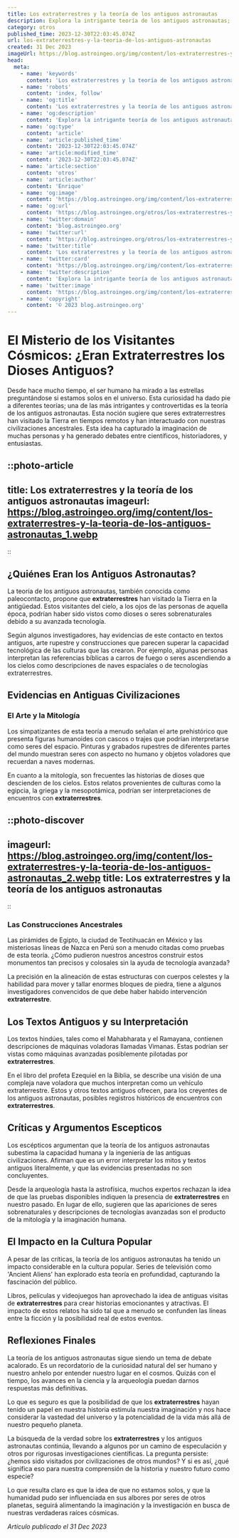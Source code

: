 ```yaml
---
title: Los extraterrestres y la teoría de los antiguos astronautas
description: Explora la intrigante teoría de los antiguos astronautas; descubre cómo la idea de visitas extraterrestres prehistóricas ha cautivado nuestra imaginación.
category: otros
published_time: 2023-12-30T22:03:45.074Z
url: los-extraterrestres-y-la-teoria-de-los-antiguos-astronautas
created: 31 Dec 2023
imageUrl: https://blog.astroingeo.org/img/content/los-extraterrestres-y-la-teoria-de-los-antiguos-astronautas_1.webp
head:
  meta:
    - name: 'keywords'
      content: 'Los extraterrestres y la teoría de los antiguos astronautas'
    - name: 'robots'
      content: 'index, follow'
    - name: 'og:title'
      content: 'Los extraterrestres y la teoría de los antiguos astronautas'
    - name: 'og:description'
      content: 'Explora la intrigante teoría de los antiguos astronautas; descubre cómo la idea de visitas extraterrestres prehistóricas ha cautivado nuestra imaginación.'
    - name: 'og:type'
      content: 'article'
    - name: 'article:published_time'
      content: '2023-12-30T22:03:45.074Z'
    - name: 'article:modified_time'
      content: '2023-12-30T22:03:45.074Z'
    - name: 'article:section'
      content: 'otros'
    - name: 'article:author'
      content: 'Enrique'
    - name: 'og:image'
      content: 'https://blog.astroingeo.org/img/content/los-extraterrestres-y-la-teoria-de-los-antiguos-astronautas_1.webp'
    - name: 'og:url'
      content: 'https://blog.astroingeo.org/otros/los-extraterrestres-y-la-teoria-de-los-antiguos-astronautas'
    - name: 'twitter:domain'
      content: 'blog.astroingeo.org'
    - name: 'twitter:url'
      content: 'https://blog.astroingeo.org/otros/los-extraterrestres-y-la-teoria-de-los-antiguos-astronautas'
    - name: 'twitter:title'
      content: 'Los extraterrestres y la teoría de los antiguos astronautas'
    - name: 'twitter:card'
      content: 'https://blog.astroingeo.org/img/content/los-extraterrestres-y-la-teoria-de-los-antiguos-astronautas_1.webp'
    - name: 'twitter:description'
      content: 'Explora la intrigante teoría de los antiguos astronautas; descubre cómo la idea de visitas extraterrestres prehistóricas ha cautivado nuestra imaginación.'
    - name: 'twitter:image'
      content: 'https://blog.astroingeo.org/img/content/los-extraterrestres-y-la-teoria-de-los-antiguos-astronautas_1.webp'
    - name: 'copyright'
      content: '© 2023 blog.astroingeo.org'
---
```

# El Misterio de los Visitantes Cósmicos: ¿Eran Extraterrestres los Dioses Antiguos?

Desde hace mucho tiempo, el ser humano ha mirado a las estrellas preguntándose si estamos solos en el universo. Esta curiosidad ha dado pie a diferentes teorías; una de las más intrigantes y controvertidas es la teoría de los antiguos astronautas. Esta noción sugiere que seres extraterrestres han visitado la Tierra en tiempos remotos y han interactuado con nuestras civilizaciones ancestrales. Esta idea ha capturado la imaginación de muchas personas y ha generado debates entre científicos, historiadores, y entusiastas.

::photo-article
---
title: Los extraterrestres y la teoría de los antiguos astronautas
imageurl: https://blog.astroingeo.org/img/content/los-extraterrestres-y-la-teoria-de-los-antiguos-astronautas_1.webp
---
::

## ¿Quiénes Eran los Antiguos Astronautas?

La teoría de los antiguos astronautas, también conocida como paleocontacto, propone que **extraterrestres** han visitado la Tierra en la antigüedad. Estos visitantes del cielo, a los ojos de las personas de aquella época, podrían haber sido vistos como dioses o seres sobrenaturales debido a su avanzada tecnología.

Según algunos investigadores, hay evidencias de este contacto en textos antiguos, arte rupestre y construcciones que parecen superar la capacidad tecnológica de las culturas que las crearon. Por ejemplo, algunas personas interpretan las referencias bíblicas a carros de fuego o seres ascendiendo a los cielos como descripciones de naves espaciales o de tecnologías extraterrestres.

## Evidencias en Antiguas Civilizaciones

### El Arte y la Mitología

Los simpatizantes de esta teoría a menudo señalan el arte prehistórico que presenta figuras humanoides con cascos o trajes que podrían interpretarse como seres del espacio. Pinturas y grabados rupestres de diferentes partes del mundo muestran seres con aspecto no humano y objetos voladores que recuerdan a naves modernas.

En cuanto a la mitología, son frecuentes las historias de dioses que descienden de los cielos. Estos relatos provenientes de culturas como la egipcia, la griega y la mesopotámica, podrían ser interpretaciones de encuentros con **extraterrestres**.


::photo-discover
---
imageurl: https://blog.astroingeo.org/img/content/los-extraterrestres-y-la-teoria-de-los-antiguos-astronautas_2.webp
title: Los extraterrestres y la teoría de los antiguos astronautas
---
::

### Las Construcciones Ancestrales

Las pirámides de Egipto, la ciudad de Teotihuacán en México y las misteriosas líneas de Nazca en Perú son a menudo citadas como pruebas de esta teoría. ¿Cómo pudieron nuestros ancestros construir estos monumentos tan precisos y colosales sin la ayuda de tecnología avanzada?

La precisión en la alineación de estas estructuras con cuerpos celestes y la habilidad para mover y tallar enormes bloques de piedra, tiene a algunos investigadores convencidos de que debe haber habido intervención **extraterrestre**.

## Los Textos Antiguos y su Interpretación

Los textos hindúes, tales como el Mahabharata y el Ramayana, contienen descripciones de máquinas voladoras llamadas Vimanas. Estas podrían ser vistas como máquinas avanzadas posiblemente pilotadas por **extraterrestres**.

En el libro del profeta Ezequiel en la Biblia, se describe una visión de una compleja nave voladora que muchos interpretan como un vehículo extraterrestre. Estos y otros textos antiguos ofrecen, para los creyentes de los antiguos astronautas, posibles registros históricos de encuentros con **extraterrestres**.

## Críticas y Argumentos Escepticos

Los escépticos argumentan que la teoría de los antiguos astronautas subestima la capacidad humana y la ingeniería de las antiguas civilizaciones. Afirman que es un error interpretar los mitos y textos antiguos literalmente, y que las evidencias presentadas no son concluyentes.

Desde la arqueología hasta la astrofísica, muchos expertos rechazan la idea de que las pruebas disponibles indiquen la presencia de **extraterrestres** en nuestro pasado. En lugar de ello, sugieren que las apariciones de seres sobrenaturales y descripciones de tecnologías avanzadas son el producto de la mitología y la imaginación humana.

## El Impacto en la Cultura Popular

A pesar de las críticas, la teoría de los antiguos astronautas ha tenido un impacto considerable en la cultura popular. Series de televisión como 'Ancient Aliens' han explorado esta teoría en profundidad, capturando la fascinación del público.

Libros, películas y videojuegos han aprovechado la idea de antiguas visitas de **extraterrestres** para crear historias emocionantes y atractivas. El impacto de estos relatos ha sido tal que a menudo se confunden las líneas entre la ficción y la posibilidad real de estos eventos.

## Reflexiones Finales

La teoría de los antiguos astronautas sigue siendo un tema de debate acalorado. Es un recordatorio de la curiosidad natural del ser humano y nuestro anhelo por entender nuestro lugar en el cosmos. Quizás con el tiempo, los avances en la ciencia y la arqueología puedan darnos respuestas más definitivas.

Lo que es seguro es que la posibilidad de que los **extraterrestres** hayan tenido un papel en nuestra historia estimula nuestra imaginación y nos hace considerar la vastedad del universo y la potencialidad de la vida más allá de nuestro pequeño planeta.

La búsqueda de la verdad sobre los **extraterrestres** y los antiguos astronautas continúa, llevando a algunos por un camino de especulación y otros por rigurosas investigaciones científicas. La pregunta persiste: ¿hemos sido visitados por civilizaciones de otros mundos? Y si es así, ¿qué significa eso para nuestra comprensión de la historia y nuestro futuro como especie?

Lo que resulta claro es que la idea de que no estamos solos, y que la humanidad pudo ser influenciada en sus albores por seres de otros planetas, seguirá alimentando la imaginación y la investigación en busca de nuestras verdaderas raíces cósmicas.

_Artículo publicado el 31 Dec 2023_